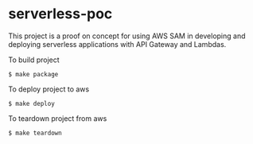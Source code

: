 # serverless-poc

This project is a proof on concept for using AWS SAM in developing and deploying serverless applications with API Gateway and Lambdas.

To build project
```
$ make package
```

To deploy project to aws
```
$ make deploy
```

To teardown project from aws
```
$ make teardown
```
